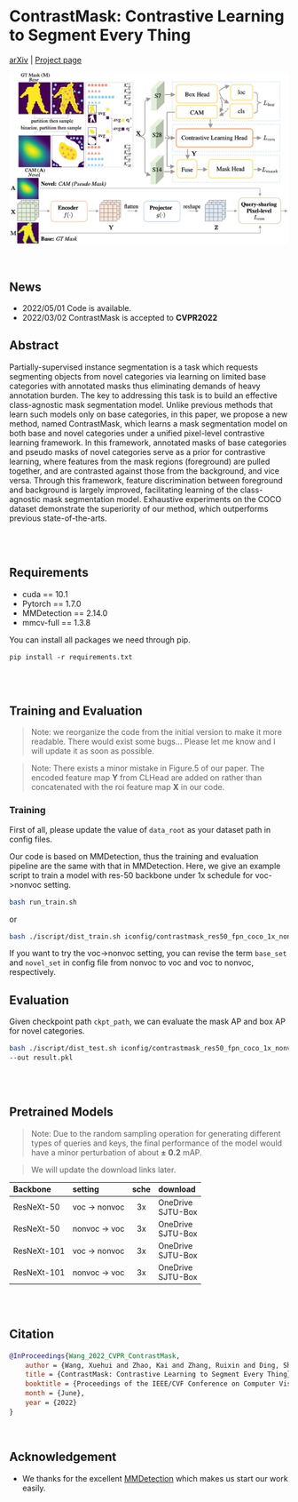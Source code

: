 # ContrastMask: Contrastive Learning to Segment Every Thing


[arXiv](https://arxiv.org/abs/2203.09775) | [Project page](https://blog.huiserwang.site/2022-03/Project-ContrastMask)

![image](./images/image.jpg)

<br>

## News
- 2022/05/01 Code is available.
- 2022/03/02 ContrastMask is accepted to **CVPR2022**

## Abstract
Partially-supervised instance segmentation is a task which requests segmenting objects from novel categories via learning on limited base categories with annotated masks thus eliminating demands of heavy annotation burden. The key to addressing this task is to build an effective class-agnostic mask segmentation model. Unlike previous methods that learn such models only on base categories, in this paper, we propose a new method, named ContrastMask, which learns a mask segmentation model on both base and novel categories under a unified pixel-level contrastive learning framework. In this framework, annotated masks of base categories and pseudo masks of novel categories serve as a prior for contrastive learning, where features from the mask regions (foreground) are pulled together, and are contrasted against those from the background, and vice versa. Through this framework, feature discrimination between foreground and background is largely improved, facilitating learning of the class-agnostic mask segmentation model. Exhaustive experiments on the COCO dataset demonstrate the superiority of our method, which outperforms previous state-of-the-arts.

<br>
<br>

## Requirements
- cuda == 10.1
- Pytorch == 1.7.0
- MMDetection == 2.14.0
- mmcv-full == 1.3.8

You can install all packages we need through pip.
``` shell
pip install -r requirements.txt
```

<br>
<br>

## Training and Evaluation
> Note: we reorganize the code from the initial version to make it more readable. There would exist some bugs... Please let me know and I will update it as soon as possible.

> Note: There exists a minor mistake in Figure.5 of our paper. The encoded feature map $\textbf{Y}$ from CLHead are added on rather than concatenated with the roi feature map $\textbf{X}$ in our code.

### Training

First of all, please update the value of ``data_root`` as your dataset path in config files.

Our code is based on MMDetection, thus the training and evaluation pipeline are the same with that in MMDetection. Here, we give an example script to train a model with res-50 backbone under 1x schedule for voc->nonvoc setting.
``` bash
bash run_train.sh
```
or
``` bash
bash ./iscript/dist_train.sh iconfig/contrastmask_res50_fpn_coco_1x_nonvoc2voc.py --deterministic --seed 0 --work-dir /home/huiser/Desktop/Codes/ContrastMask/test_dir --work_id 20220430 --exp_details reorganized_code_for_github
```
If you want to try the voc->nonvoc setting, you can revise the term ``base_set`` and ``novel_set`` in config file from nonvoc to voc and voc to nonvoc, respectively.

## Evaluation
Given checkpoint path ``ckpt_path``, we can evaluate the mask AP and box AP for novel categories.

``` bash
bash ./iscript/dist_test.sh iconfig/contrastmask_res50_fpn_coco_1x_nonvoc2voc.py $ckpt_path --eval segm bbox \
--out result.pkl 
```

<br>
<br>

## Pretrained Models
> Note: Due to the random sampling operation for generating different types of queries and keys, the final performance of the model would have a minor perturbation of about **$\pm$ 0.2** mAP.

> We will update the download links later.

| Backbone | setting | sche | download |
| :---- | :---- | :----: | :---- |
| ResNeXt-50 | voc -> nonvoc | 3x   | OneDrive <br> SJTU-Box|
| ResNeXt-50 | nonvoc -> voc | 3x  | OneDrive <br> SJTU-Box|
| ResNeXt-101 | voc -> nonvoc | 3x  | OneDrive <br> SJTU-Box|
| ResNeXt-101 | nonvoc -> voc | 3x  | OneDrive <br> SJTU-Box|

<br>
<br>

## Citation
``` bibtex
@InProceedings{Wang_2022_CVPR_ContrastMask,
    author = {Wang, Xuehui and Zhao, Kai and Zhang, Ruixin and Ding, Shouhong and Wang, Yan and Shen, Wei},
    title = {ContrastMask: Contrastive Learning to Segment Every Thing},
    booktitle = {Proceedings of the IEEE/CVF Conference on Computer Vision and Pattern Recognition (CVPR)},
    month = {June},
    year = {2022}
}
```

<br>

## Acknowledgement
- We thanks for the excellent [MMDetection](https://github.com/open-mmlab/mmdetection) which makes us start our work easily.
